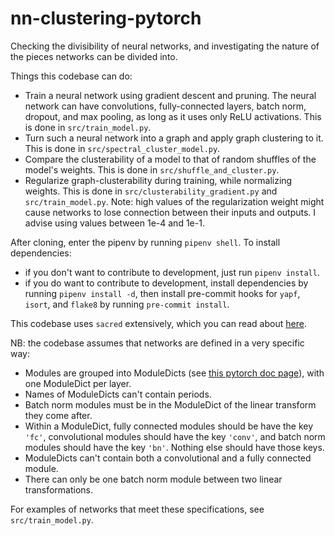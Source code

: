 # nn-clustering-pytorch
Checking the divisibility of neural networks, and investigating the nature of the pieces networks can be divided into.

Things this codebase can do:

- Train a neural network using gradient descent and pruning. The neural network can have convolutions, fully-connected layers, batch norm, dropout, and max pooling, as long as it uses only ReLU activations. This is done in `src/train_model.py`.
- Turn such a neural network into a graph and apply graph clustering to it. This is done in `src/spectral_cluster_model.py`.
- Compare the clusterability of a model to that of random shuffles of the model's weights. This is done in `src/shuffle_and_cluster.py`.
- Regularize graph-clusterability during training, while normalizing weights. This is done in `src/clusterability_gradient.py` and `src/train_model.py`. Note: high values of the regularization weight might cause networks to lose connection between their inputs and outputs. I advise using values between 1e-4 and 1e-1.

After cloning, enter the pipenv by running `pipenv shell`. To install dependencies:

- if you don't want to contribute to development, just run `pipenv install`.
- if you do want to contribute to development, install dependencies by running `pipenv install -d`, then install pre-commit hooks for `yapf`, `isort`, and `flake8` by running `pre-commit install`.

This codebase uses `sacred` extensively, which you can read about [here](https://sacred.readthedocs.io/en/stable/).

NB: the codebase assumes that networks are defined in a very specific way:

- Modules are grouped into ModuleDicts (see [this pytorch doc page](https://pytorch.org/docs/stable/generated/torch.nn.ModuleDict.html)), with one ModuleDict per layer.
- Names of ModuleDicts can't contain periods.
- Batch norm modules must be in the ModuleDict of the linear transform they come after.
- Within a ModuleDict, fully connected modules should be have the key `'fc'`, convolutional modules should have the key `'conv'`, and batch norm modules should have the key `'bn'`. Nothing else should have those keys.
- ModuleDicts can't contain both a convolutional and a fully connected module.
- There can only be one batch norm module between two linear transformations.

For examples of networks that meet these specifications, see `src/train_model.py`.
